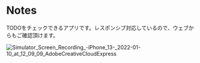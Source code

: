 # Notes
TODOをチェックできるアプリです。レスポンシブ対応しているので、ウェブからもご確認頂けます。


![Simulator_Screen_Recording_-_iPhone_13_-_2022-01-10_at_12_09_09_AdobeCreativeCloudExpress](https://user-images.githubusercontent.com/71366764/148715154-793d5d70-254f-4d95-ba03-a6e7f8f84fef.gif)
